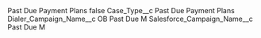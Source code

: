 <?xml version="1.0" encoding="UTF-8"?>
<CustomMetadata xmlns="http://soap.sforce.com/2006/04/metadata" xmlns:xsi="http://www.w3.org/2001/XMLSchema-instance" xmlns:xsd="http://www.w3.org/2001/XMLSchema">
    <label>Past Due Payment Plans</label>
    <protected>false</protected>
    <values>
        <field>Case_Type__c</field>
        <value xsi:type="xsd:string">Past Due Payment Plans</value>
    </values>
    <values>
        <field>Dialer_Campaign_Name__c</field>
        <value xsi:type="xsd:string">OB Past Due M</value>
    </values>
    <values>
        <field>Salesforce_Campaign_Name__c</field>
        <value xsi:type="xsd:string">Past Due M</value>
    </values>
</CustomMetadata>
